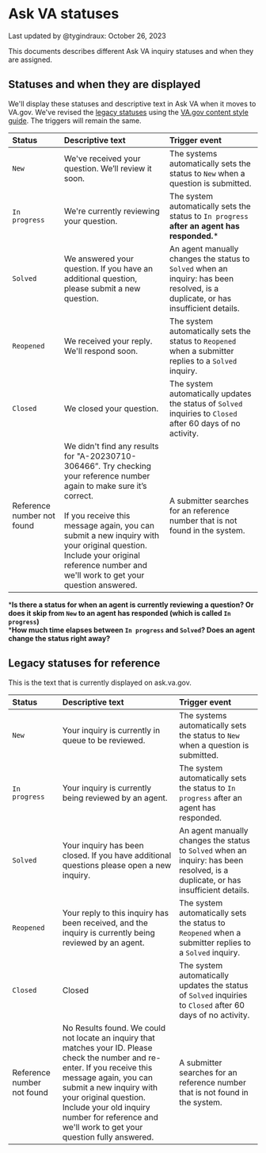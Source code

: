 # Ask VA statuses

Last updated by @tygindraux: October 26, 2023

This documents describes different Ask VA inquiry statuses and when they are assigned.

## Statuses and when they are displayed

We'll display these statuses and descriptive text in Ask VA when it moves to VA.gov. We've revised the [legacy statuses](https://github.com/department-of-veterans-affairs/va.gov-team/blob/master/products/ask-va/design/Statuses.md#legacy-statuses-for-reference) using the [VA.gov content style guide](https://design.va.gov/content-style-guide/plain-language/use-active-voice). The triggers will remain the same.

|Status|Descriptive text|Trigger event|
|:--|:--|:--|
|`New`|We've received your question. We’ll review it soon.|The systems automatically sets the status to `New` when a question is submitted.|
|`In progress`|We're currently reviewing your question.|The system automatically sets the status to `In progress` **after an agent has responded.***|
|`Solved`|We answered your question. If you have an additional question, please submit a new question.|An agent manually changes the status to `Solved` when an inquiry: has been resolved, is a duplicate, or has insufficient details.|
|`Reopened`|We received your reply. We'll respond soon.|The system automatically sets the status to `Reopened` when a submitter replies to a `Solved` inquiry.|
|`Closed`|We closed your question.|The system automatically updates the status of `Solved` inquiries to `Closed` after 60 days of no activity.|
|Reference number not found|We didn't find any results for "A-20230710-306466”. Try checking your reference number again to make sure it’s correct.<br><br>If you receive this message again, you can submit a new inquiry with your original question. Include your original reference number and we'll work to get your question answered.|A submitter searches for an reference number that is not found in the system.|

***Is there a status for when an agent is currently reviewing a question? Or does it skip from `New` to an agent has responded (which is called `In progress`)**
<br> ***How much time elapses between `In progress` and `Solved`? Does an agent change the status right away?**

## Legacy statuses for reference

This is the text that is currently displayed on ask.va.gov.

|Status|Descriptive text|Trigger event|
|:--|:--|:--|
|`New`|Your inquiry is currently in queue to be reviewed.|The systems automatically sets the status to `New` when a question is submitted.|
|`In progress`|Your inquiry is currently being reviewed by an agent.|The system automatically sets the status to `In progress` after an agent has responded.|
|`Solved`|Your inquiry has been closed. If you have additional questions please open a new inquiry.|An agent manually changes the status to `Solved` when an inquiry: has been resolved, is a duplicate, or has insufficient details.|
|`Reopened`|Your reply to this inquiry has been received, and the inquiry is currently being reviewed by an agent.|The system automatically sets the status to `Reopened` when a submitter replies to a `Solved` inquiry.|
|`Closed`|Closed|The system automatically updates the status of `Solved` inquiries to `Closed` after 60 days of no activity.|
|Reference number not found|No Results found. We could not locate an inquiry that matches your ID.  Please check the number and re-enter.  If you receive this message again, you can submit a new inquiry with your original question.  Include your old inquiry number for reference and we'll work to get your question fully answered.|A submitter searches for an reference number that is not found in the system.|
